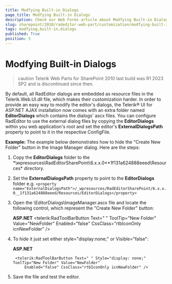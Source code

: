 ```yaml
---
title: Modfying Built-in Dialogs
page_title: Modfying Built-in Dialogs
description: Check our Web Forms article about Modfying Built-in Dialogs.
slug: sharepoint/2010/radeditor-web-part/customization/modfying-built-in-dialogs
tags: modfying,built-in,dialogs
published: True
position: 5
---
```


# Modfying Built-in Dialogs

>caution Telerik Web Parts for SharePoint 2010 last build was R1 2023 SP2 and is discontinued since then.

By default, all RadEditor dialogs are embedded as resource files in the Telerik.Web.UI.dll file, which makes their customization harder. In order to provide an easy way to modify the editor's dialogs, the Telerik® UI for ASP.NET AJAX installation now comes with an extra folder named **EditorDialogs** which contains the dialogs' ascx files. You can configure RadEditor to use the external dialog files by copying the **EditorDialogs** within you web application's root and set the editor's **ExternalDialogsPath** property to point to it in the respective ConfigFile.

**Example:** The example below demonstrates how to hide the "Create New Folder" button in the Image Manager dialog. Here are the steps:

1. Copy the **EditorDialogs** folder to the *\wpresources\RadEditorSharePoint\6.x.x.0**1f131a624888eeed\Resources\* directory.

1. Set the **ExternalDialogsPath** property to point to the **EditorDialogs** folder e.g. `<property name="ExternalDialogsPath">/_wpresources/RadEditorSharePoint/6.x.x.0__1f131a624888eeed/Resources/EditorDialogs</property>`

1. Open the \EditorDialogs\ImageManager.ascx file and locate the following control, which represent the "Create New Folder" button:

	**ASP.NET**
		<telerik:RadToolBarButton Text=" " ToolTip="New Folder" Value="NewFolder" Enabled="false"
		    CssClass="rtbIconOnly icnNewFolder" />

1. To hide it just set either style="display:none;" or Visible="false":
	
	**ASP.NET**

		<telerik:RadToolBarButton Text=" " Style="display: none;" ToolTip="New Folder" Value="NewFolder"
		    Enabled="false" CssClass="rtbIconOnly icnNewFolder" />

1. Save the file and test the editor.
